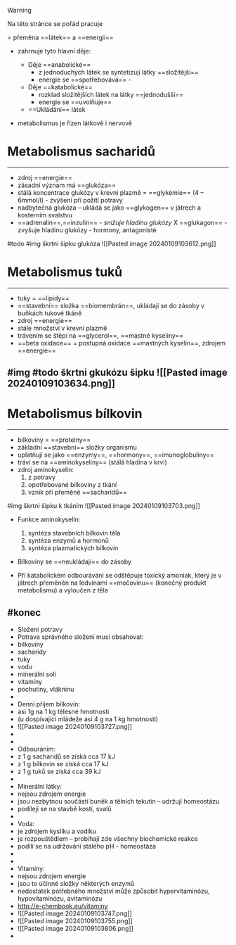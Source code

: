 
> [!warning]
>Na této stránce se pořád pracuje

= přeměna ==látek== a ==energií==
- zahrnuje tyto hlavní děje:
	- Děje ==anabolické==
		- z jednoduchých látek se syntetizují látky ==složitější==
		- energie se ==spotřebovává== - 
	- Děje ==katabolické==
		- rozklad složitějších látek na látky ==jednodušší==
		- energie se ==uvolňuje==
	- ==Ukládání== látek

- metabolismus je řízen látkově i nervově
 
# Metabolismus sacharidů
---
- zdroj ==energie==
- zásadní význam má ==glukóza==
- stálá koncentrace glukózy v krevní plazmě = ==glykémie== (4 – 6mmol/l) - zvýšení při požití potravy
- nadbytečná glukóza – ukládá se jako ==glykogen== v játrech a kosterním svalstvu
- ==adrenalin==,==inzulin== - _snižuje hladinu glukózy_  X ==glukagon== - zvyšuje hladinu glukózy - hormony, antagonisté

#todo #img škrtni  šipku glukóza
![[Pasted image 20240109103612.png]]

# Metabolismus tuků
---
- tuky = ==lipidy==
- ==stavební== složka ==biomembrán==, ukládají se do zásoby v buňkách tukové tkáně
- zdroj ==energie==
- stále množství v krevní plazmě
- trávením se štěpí na ==glycerol==, ==mastné kyseliny==
- ==beta oxidace== = postupná oxidace ==mastných kyselin==, zdrojem ==energie==

#img #todo škrtni gkukózu šipku
![[Pasted image 20240109103634.png]]
- 
# Metabolismus bílkovin
---
- bílkoviny = ==proteiny==
- základní ==stavební== složky organismu
- uplatňují se jako ==enzymy==, ==hormony==, ==imunoglobuliny==
- tráví se na ==aminokyseliny== (stálá hladina v krvi)
- zdroj aminokyselin:
	1. z potravy
	2. opotřebované bílkoviny z tkání
	 3. vznik při přeměně ==sacharidů==

#img škrtni šipku k tkáním
![[Pasted image 20240109103703.png]]

- Funkce aminokyselin:
	1. syntéza stavebních bílkovin těla
	2. syntéza enzymů a hormonů
	3. syntéza plazmatických bílkovin

- Bílkoviny se ==neukládají== do zásoby
- Při katabolickém odbourávání se odštěpuje toxický amoniak, který je v játrech přeměněn na ledvinami ==močovinu== (konečný produkt metabolismu) a vyloučen z těla

#konec
- 
- Složení potravy
- Potrava správného složení musí obsahovat:
- bílkoviny
- sacharidy
- tuky
- vodu
- minerální soli
- vitamíny
- pochutiny, vlákninu
- 
- Denní příjem bílkovin:
- asi 1g na 1 kg tělesné hmotnosti
- (u dospívající mládeže asi 4 g na 1 kg hmotnosti)
- ![[Pasted image 20240109103727.png]]
- 
- 
- Odbouráním:
- z 1 g sacharidů se získá cca 17 kJ
- z 1 g bílkovin se získá cca 17 kJ
- z 1 g tuků se získá cca 39 kJ
- 
- Minerální látky:
- nejsou zdrojem energie
- jsou nezbytnou součástí buněk a tělních tekutin – udržují homeostázu
- podílejí se na stavbě kostí, svalů
- 
- Voda:
- je zdrojem kyslíku a vodíku
- je rozpouštědlem – probíhají zde všechny biochemické reakce
- podílí se na udržování stálého pH - homeostáza
- 
- 
- Vitamíny:
- nejsou zdrojem energie
- jsou to účinné složky některých enzymů
- nedostatek potřebného množství může způsobit hypervitaminózu, hypovitaminózu, avitaminózu
- [http://](http://e-chembook.eu/vitaminy)[e-chembook.eu/vitaminy](http://e-chembook.eu/vitaminy)
- ![[Pasted image 20240109103747.png]]
- ![[Pasted image 20240109103755.png]]
- ![[Pasted image 20240109103806.png]]
- 